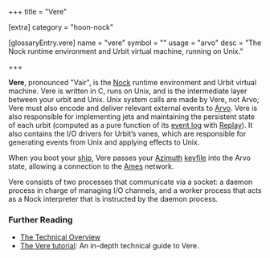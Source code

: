 +++
title = "Vere"

[extra]
category = "hoon-nock"

[glossaryEntry.vere]
name = "vere"
symbol = ""
usage = "arvo"
desc = "The Nock runtime environment and Urbit virtual machine, running on Unix."

+++

**Vere**, pronounced "Vair", is the [Nock](/glossary/nock) runtime environment and Urbit virtual machine. Vere is written in C, runs on Unix, and is the intermediate layer between your urbit and Unix. Unix system calls are made by Vere, not Arvo; Vere must also encode and deliver relevant external events to [Arvo](/glossary/arvo). Vere is also responsible for implementing jets and maintaining the persistent state of each urbit (computed as a pure function of its [event log](/glossary/eventlog) with [Replay](/glossary/replay)). It also contains the I/O drivers for Urbit’s vanes, which are responsible for generating events from Unix and applying effects to Unix.

When you boot your [ship](/glossary/ship), Vere passes your [Azimuth](/glossary/azimuth) [keyfile](/glossary/keyfile) into the Arvo state, allowing a connection to the [Ames](/glossary/ames) network.

Vere consists of two processes that communicate via a socket: a daemon process in charge of managing I/O channels, and a worker process that acts as a Nock interpreter that is instructed by the daemon process.

### Further Reading

- [The Technical Overview](/overview/)
- [The Vere tutorial](/system/runtime/): An in-depth technical guide to Vere.
